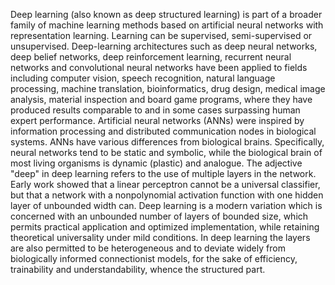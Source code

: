 Deep learning (also known as deep structured learning) is part of a
broader family of machine learning methods based on artificial neural networks with
representation learning. Learning can be supervised, semi-supervised or unsupervised.
Deep-learning architectures such as deep neural networks, deep belief networks, deep reinforcement learning,
recurrent neural networks and convolutional neural networks have been applied to
fields including computer vision, speech recognition, natural language processing,
machine translation, bioinformatics, drug design, medical image analysis, material
inspection and board game programs, where they have produced results comparable to
and in some cases surpassing human expert performance. Artificial neural networks
(ANNs) were inspired by information processing and distributed communication nodes
in biological systems. ANNs have various differences from biological brains. Specifically,
neural networks tend to be static and symbolic, while the biological brain of most living organisms
is dynamic (plastic) and analogue. The adjective "deep" in deep learning refers to the use of multiple
layers in the network. Early work showed that a linear perceptron cannot be a universal classifier,
but that a network with a nonpolynomial activation function with one hidden layer of unbounded width can.
Deep learning is a modern variation which is concerned with an unbounded number of layers of bounded size,
which permits practical application and optimized implementation, while retaining theoretical universality
under mild conditions. In deep learning the layers are also permitted to be heterogeneous and to deviate widely
from biologically informed connectionist models, for the sake of efficiency, trainability and understandability,
whence the structured part.
